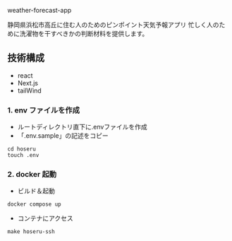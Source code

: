 weather-forecast-app

静岡県浜松市高丘に住む人のためのピンポイント天気予報アプリ
忙しく人のために洗濯物を干すべきかの判断材料を提供します。
## 技術構成

- react
- Next.js
- tailWind

### 1. env ファイルを作成

- ルートディレクトリ直下に.envファイルを作成
- 「.env.sample」の記述をコピー

```
cd hoseru
touch .env
```

### 2. docker 起動
- ビルド＆起動

```
docker compose up
```

- コンテナにアクセス

```
make hoseru-ssh
```
